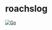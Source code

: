 # roachslog

[![Go](https://github.com/sdual/roachslog/actions/workflows/go-test.yml/badge.svg)](https://github.com/sdual/roachslog/actions/workflows/go-test.yml)
